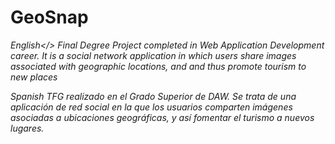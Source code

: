 # GeoSnap
<i>English</>
Final Degree Project completed in Web Application Development career.
It is a social network application in which users share images associated with geographic locations, and and thus promote tourism to new places

Spanish
TFG realizado en el Grado Superior de DAW.
Se trata de una aplicación de red social en la que los usuarios comparten imágenes asociadas a ubicaciones geográficas, y así fomentar el turismo a nuevos lugares.
